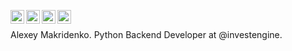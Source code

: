 [<img align="left" alt="makridenko | Gmail" width="22px" src="https://cdn.simpleicons.org/gmail/black/white" />](mailto:alexey.makridenko@gmail.com)
[<img align="left" alt="makridenko | LinkedIn" width="22px" src="https://cdn.simpleicons.org/linkedin/black/white" />](https://www.linkedin.com/in/makridenko)
[<img align="left" alt="makridenko | X" width="22px" src="https://cdn.simpleicons.org/x/black/white" />](https://x.com/a_makridenko)
[<img align="left" alt="makridenko | Telegram" width="22px" src="https://cdn.simpleicons.org/telegram/black/white" />](https://t.me/makridenko_blog)
<br/>

Alexey Makridenko. Python Backend Developer at @investengine.

